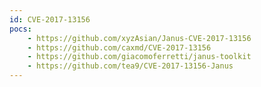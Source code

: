 ```yaml
---
id: CVE-2017-13156
pocs:
    - https://github.com/xyzAsian/Janus-CVE-2017-13156
    - https://github.com/caxmd/CVE-2017-13156
    - https://github.com/giacomoferretti/janus-toolkit
    - https://github.com/tea9/CVE-2017-13156-Janus
---
```

